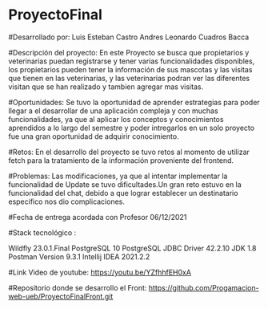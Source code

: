 # ProyectoFinal
 #Desarrollado por:
 Luis Esteban Castro
 Andres Leonardo Cuadros Bacca
 
 #Descripción del proyecto:
 En este Proyecto se busca que propietarios y veterinarias puedan registrarse y tener
 varias funcionalidades disponibles, los propietarios pueden tener la información de sus 
 mascotas y las visitas que tienen en las veterinarias, y las veterinarias podran ver 
 las diferentes visitan que se han realizado y tambien agregar mas visitas.
 
 #Oportunidades:
 Se tuvo la oportunidad de aprender estrategias para poder llegar a el desarrollar
 de una aplicación compleja y con muchas funcionalidades, ya que
 al aplicar los conceptos y conocimientos aprendidos a lo largo del semestre
 y poder intregarlos en un solo proyecto fue una gran oportunidad de adquirir conocimiento.
 
 #Retos:
 En el desarrollo del proyecto se tuvo retos al momento de utilizar fetch
 para la tratamiento de la información proveniente del frontend.
 
 #Problemas:
 Las modificaciones, ya que al intentar implementar la funcionalidad de Update
 se tuvo dificultades.Un gran reto estuvo en la funcionalidad del chat, debido a que 
 lograr establecer un destinatario especifico nos dio complicaciones.
 
 #Fecha de entrega acordada con Profesor 06/12/2021
 
 #Stack tecnológico :

Wildfly 23.0.1.Final
PostgreSQL 10
PostgreSQL JDBC Driver 42.2.10
JDK 1.8
Postman Version 9.3.1
Intellij IDEA 2021.2.2

 #Link Video de youtube:
https://youtu.be/YZfhhfEH0xA

 #Repositorio donde se desarrollo el Front:
https://github.com/Progamacion-web-ueb/ProyectoFinalFront.git
